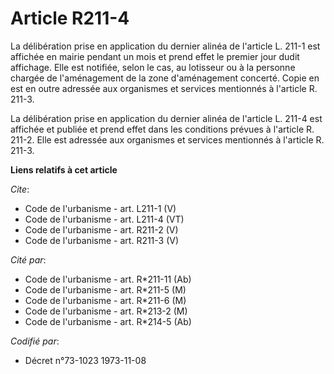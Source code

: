 # Article R211-4

La délibération prise en application du dernier alinéa de l'article L. 211-1 est affichée en mairie pendant un mois et prend
effet le premier jour dudit affichage. Elle est notifiée, selon le cas, au lotisseur ou à la personne chargée de
l'aménagement de la zone d'aménagement concerté. Copie en est en outre adressée aux organismes et services mentionnés à
l'article R. 211-3. 

La délibération prise en application du dernier alinéa de l'article L. 211-4 est affichée et publiée et prend effet dans les
conditions prévues à l'article R. 211-2. Elle est adressée aux organismes et services mentionnés à l'article R. 211-3.

**Liens relatifs à cet article**

_Cite_:

  - Code de l'urbanisme - art. L211-1 (V)
  - Code de l'urbanisme - art. L211-4 (VT)
  - Code de l'urbanisme - art. R211-2 (V)
  - Code de l'urbanisme - art. R211-3 (V)

_Cité par_:

  - Code de l'urbanisme - art. R*211-11 (Ab)
  - Code de l'urbanisme - art. R*211-5 (M)
  - Code de l'urbanisme - art. R*211-6 (M)
  - Code de l'urbanisme - art. R*213-2 (M)
  - Code de l'urbanisme - art. R*214-5 (Ab)

_Codifié par_:

  - Décret n°73-1023 1973-11-08
